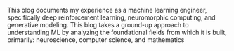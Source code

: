 This blog documents my experience as a machine learning engineer, specifically deep reinforcement learning, neuromorphic computing, and generative modeling. This blog takes a ground-up approach to understanding ML by analyzing the foundational fields from which it is built, primarily: neuroscience, computer science, and mathematics
